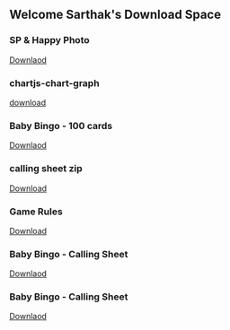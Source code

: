 ## Welcome Sarthak's Download Space


### SP & Happy Photo
[Downlaod](assets/SP_Happy-Photo.zip) 


### chartjs-chart-graph
[download](assets/chartjs-chart-graph.zip)

### Baby Bingo - 100 cards
[Downlaod](assets/baby-bingo-all-cards.pdf) 


### calling sheet zip
[Download](assets/calling-sheet.zip)

### Game Rules
[Download](assets/game-rules.zip)

### Baby Bingo - Calling Sheet
[Downlaod](assets/baby-bingo-calling-sheet-1.pdf) 

### Baby Bingo - Calling Sheet
[Downlaod](assets/baby-bingo-large-calling-sheet-1.pdf) 

<!-- # NGX-Admin Angular Template
[Download](assets/ngx-admin.zip) | [Demo](https://www.akveo.com/ngx-admin/pages/dashboard) 

# Core UI Admin Template
[Download](assets/coreui-free-angular-admin-template.zip) | [Demo](https://coreui.io/demos/bootstrap/4.3/light-v3)

# JSON Formattor
[Downlaod](assets/jdd.zip) | [JsonDiff](http://jsondiff.com) -->
